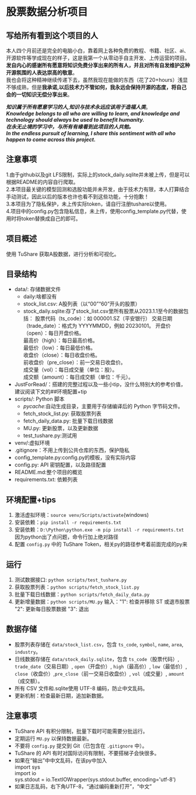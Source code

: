 # 股票数据分析项目

## 写给所有看到这个项目的人
本人四个月前还是完全的电脑小白，靠着网上各种免费的教程、书籍、社区、ai、开源软件等学成现在的样子，这是我第一个从零动手自主开发、上传运营的项目。**发自内心的感谢所有愿意将知识免费分享出来的所有人，并且对所有自发维护这种开源氛围的人表达崇高的敬意**。<br>
我也会将这种精神继续传递下去，虽然我现在能做的东西（花了20+hours）浅显不够成熟，但是**我承诺,以后技术力不管如何，我永远会保持开源的态度，将自己会的一切知识无偿分享出来**。<br>

***知识属于所有愿意学习的人,知识与技术永远应该用于造福人类***。<br>
***Knowledge belongs to all who are willing to learn, and knowledge and technology should always be used to benefit humanity.***<br>
***在永无止境的学习中，与所有有缘看到此项目的人共勉。*** <br>
***In the endless pursuit of learning, I share this sentiment with all who happen to come across this project.***

## 注意事项
1.由于github以及git LFS限制，实际上的stock_daily.sqlite并未被上传，但是可以根据README的内容自行爬取。<br>
2.本项目最关键的模型回测和选股功能并未开发，由于技术力有限，本人打算结合手动测试，因此以后的版本也许也看不到这些功能，十分抱歉！<br>
3.本项目为了隐私保护，未上传实际token，请自行注册tushare以使用。<br>
4.项目中的config.py包含隐私信息，未上传，使用config_template.py代替，使用时将token替换成自己的即可。

## 项目概述
使用 TuShare 获取A股数据，进行分析和可视化。

## 目录结构
- data/: 存储数据文件
  - daily:啥都没有
  - stock_list.csv: A股列表（以“00”“60”开头的股票） 
  - stock_daily.sqlite:存了stock_list.csv里所有股票从2023.1.1至今的数据包括：
    股票代码（ts_code）：如 000001.SZ（平安银行）
    交易日期（trade_date）：格式为 YYYYMMDD，例如 20230101。
    开盘价（open）：每日开盘价格。<br>
    最高价（high）：每日最高价格。<br>
    最低价（low）：每日最低价格。<br>
    收盘价（close）：每日收盘价格。<br>
    前收盘价（pre_close）：前一交易日收盘价。<br>
    成交量（vol）：每日成交量（单位：股）。<br>
    成交额（amount）：每日成交额（单位：千元）。<br>
- JustForRead/：搭建的完整过程以及一些小tip，没什么特别大的参考价值，建议阅读下文的##环境配置+tip
- scripts/: Python 脚本
  - _pycache_:自动生成目录，主要用于存储编译后的 Python 字节码文件。
  - fetch_stock_list.py: 获取股票列表
  - fetch_daily_data.py: 批量下载日线数据
  - MU.py: 更新股票，以及更新数据
  - test_tushare.py:测试用
- venv/:虚拟环境
- .gitignore：不用上传到公共仓库的东西，保护隐私
- config_template.py:config.py的模板，没有实际内容
- config.py: API 密钥配置，以及路径配置
- README.md:整个项目的概览
- requirements.txt: 依赖列表

## 环境配置+tips
1. 激活虚拟环境：`source venv/Scripts/activate`(windows)
2. 安装依赖：`pip install -r requirements.txt`
3. 安装依赖：`D:\Python\python.exe -m pip install -r requirements.txt`  因为python出了点问题，命令行加上绝对路径
4. 配置 `config.py` 中的 TuShare Token，相关py的路径参考着前面完成的py来


## 运行
1. 测试数据接口: `python scripts/test_tushare.py` 
1. 获取股票列表：`python scripts/fetch_stock_list.py`
2. 批量下载日线数据：`python scripts/fetch_daily_data.py`
3. 更新增量数据：`python scripts/MU.py`
   输入："1": 检查并移除 ST 或退市股票
         "2": 更新每日股票数据
         "3": 退出

## 数据存储
- 股票列表存储在 `data/stock_list.csv`，包含 `ts_code`, `symbol`, `name`, `area`, `industry`。
- 日线数据存储在 `data/stock_daily.sqlite`，包含 `ts_code`（股票代码）, `trade_date`（交易日期）, `open`（开盘价）, `high`（最高价）, `low`（最低价）, `close`（收盘价）,`pre_close`（前一交易日收盘价）, `vol`（成交量）, `amount`（成交额）。
- 所有 CSV 文件和.sqlite使用 UTF-8 编码，防止中文乱码。
- 更新机制：检查最新日期，追加新数据。

## 注意事项
- TuShare API 有积分限制，批量下载时可能需要分批运行。
- 定期运行 `MU.py` 以保持数据最新。
- 不要将 `config.py` 提交到 Git（已包含在 `.gitignore` 中）。
- TuShare 的 API 有时对国际访问有限制，不要搭梯子会快很多。
- 如果在“输出”中中文乱码，在该py中加入<br>
  import sys<br>
  import io <br>
  sys.stdout = io.TextIOWrapper(sys.stdout.buffer, encoding='utf-8')<br>
- 如果日志乱码，右下角UTF-8，“通过编码重新打开”，“中文”
